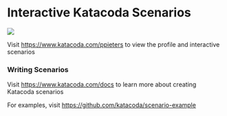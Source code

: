 # Interactive Katacoda Scenarios

[![](http://shields.katacoda.com/katacoda/ppieters/count.svg)](https://www.katacoda.com/ppieters "Get your profile on Katacoda.com")

Visit https://www.katacoda.com/ppieters to view the profile and interactive scenarios

### Writing Scenarios
Visit https://www.katacoda.com/docs to learn more about creating Katacoda scenarios

For examples, visit https://github.com/katacoda/scenario-example
